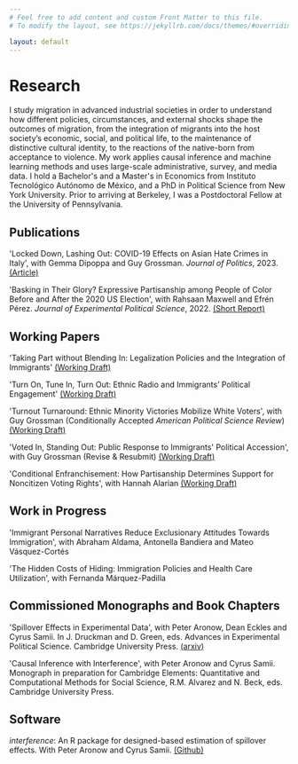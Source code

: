 ```yaml
---
# Feel free to add content and custom Front Matter to this file.
# To modify the layout, see https://jekyllrb.com/docs/themes/#overriding-theme-defaults

layout: default
---
```

# Research
I study migration in advanced industrial societies in order to understand how different policies, circumstances, and external shocks shape the outcomes of migration, from the integration of migrants into the host society’s economic, social, and political life, to the maintenance of distinctive cultural identity, to the reactions of the native-born from acceptance to violence. My work applies causal inference and machine learning methods and uses large-scale administrative, survey, and media data. I hold a Bachelor's and a Master's in Economics from Instituto Tecnológico Autónomo de México, and a PhD in Political Science from New York University. Prior to arriving at Berkeley, I was a Postdoctoral Fellow at the University of Pennsylvania.

## Publications
'Locked Down, Lashing Out: COVID-19 Effects on Asian Hate Crimes in Italy', with Gemma Dipoppa and Guy Grossman. *Journal of Politics*, 2023. <a href="https://www.journals.uchicago.edu/doi/10.1086/722346" rel="nofollow">(Article)</a>

'Basking in Their Glory? Expressive Partisanship among People of Color Before and After the 2020 US Election', with Rahsaan Maxwell and Efrén Pérez. *Journal of Experimental Political Science*, 2022. <a href="https://www.cambridge.org/core/journals/journal-of-experimental-political-science/article/basking-in-their-glory-expressive-partisanship-among-people-of-color-before-and-after-the-2020-us-election/F65BF2E00E0AFF233AC7D17E413E2665" rel="nofollow">(Short Report)</a>

## Working Papers
'Taking Part without Blending In: Legalization Policies and the Integration of Immigrants'
<a href="https://drive.google.com/file/d/1YxTY0RCve3UC75b08twibr0XiZay8Cay/view?usp=sharing" rel="nofollow">(Working Draft)</a>

'Turn On, Tune In, Turn Out: Ethnic Radio and Immigrants’ Political Engagement'
<a href="https://osf.io/n6qp8"  rel="nofollow">(Working Draft)</a>

'Turnout Turnaround: Ethnic Minority Victories Mobilize White Voters', with Guy Grossman (Conditionally Accepted *American Political Science Review*)
<a href="https://osf.io/w2dg8/" rel="nofollow">(Working Draft)</a>

'Voted In, Standing Out: Public Response to Immigrants' Political Accession', with Guy Grossman (Revise & Resubmit)
<a href="https://osf.io/xd4wk/" rel="nofollow">(Working Draft)</a>

'Conditional Enfranchisement: How Partisanship Determines Support for Noncitizen Voting Rights', with Hannah Alarian
<a href="https://osf.io/mr7zh" rel="nofollow">(Working Draft)</a>


## Work in Progress
'Immigrant Personal Narratives Reduce Exclusionary Attitudes Towards Immigration', with Abraham Aldama, Antonella Bandiera and Mateo Vásquez-Cortés

'The Hidden Costs of Hiding: Immigration Policies and Health Care Utilization', with Fernanda Márquez-Padilla

## Commissioned Monographs and Book Chapters
'Spillover Effects in Experimental Data', with Peter Aronow, Dean Eckles and Cyrus Samii. In J. Druckman and D. Green, eds. Advances in Experimental Political Science. Cambridge University Press.
<a href="https://arxiv.org/abs/2001.05444" rel="nofollow">(arxiv)</a>

'Causal Inference with Interference', with Peter Aronow and Cyrus Samii. Monograph in preparation for Cambridge Elements: Quantitative and Computational Methods for Social Science, R.M. Alvarez and N. Beck, eds. Cambridge University Press.

## Software
*interference*: An R package for designed-based estimation of spillover effects. With Peter Aronow and Cyrus Samii.
<a href="https://github.com/szonszein/interference" rel="nofollow">(Github)</a>